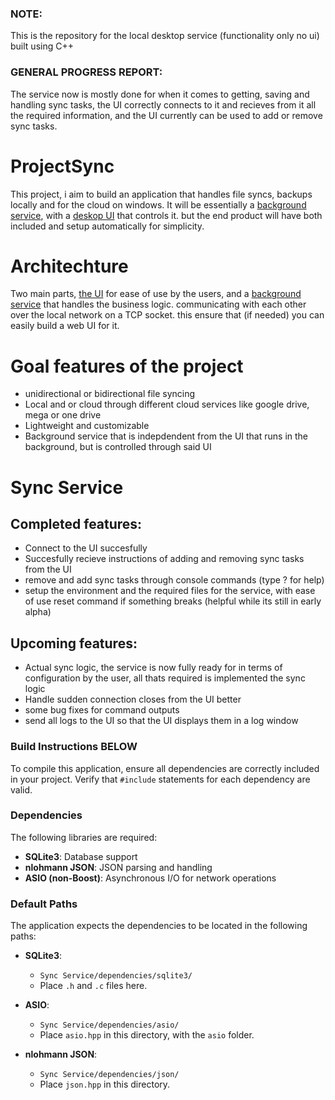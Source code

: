 

### NOTE: 
This is the repository for the local desktop service (functionality only no ui) built using C++

### GENERAL PROGRESS REPORT: 
The service now is mostly done for when it comes to getting, saving and handling sync tasks, the UI correctly connects to it and recieves from it all the required information, and the UI currently can be used to add or remove sync tasks.

# ProjectSync
This project, i aim to build an application that handles file syncs, backups locally and for the cloud on windows. It will be essentially a [background service](https://github.com/ezzedineozone/Sync-Service), with a [deskop UI](https://github.com/ezzedineozone/Sync-Service-Ui) that controls it. but the end product will have both included and setup automatically for simplicity.

# Architechture
Two main parts, [the UI](https://github.com/ezzedineozone/Sync-Service-Ui) for ease of use by the users, and a [background service](https://github.com/ezzedineozone/Sync-Service) that handles the business logic. communicating with each other over the local network on a TCP socket. this ensure that (if needed) you can easily build a web UI for it.

# Goal features of the project
- unidirectional or bidirectional file syncing
- Local and or cloud through different cloud services like google drive, mega or one drive
- Lightweight and customizable
- Background service that is indepdendent from the UI that runs in the background, but is controlled through said UI


# Sync Service
## Completed features:
- Connect to the UI succesfully
- Succesfully recieve instructions of adding and removing sync tasks from the UI
- remove and add sync tasks through console commands (type ? for help)
- setup the environment and the required files for the service, with ease of use reset command if something breaks (helpful while its still in early alpha)

## Upcoming features:
- Actual sync logic, the service is now fully ready for in terms of configuration by the user, all thats required is implemented the sync logic
- Handle sudden connection closes from the UI better
- some bug fixes for command outputs
- send all logs to the UI so that the UI displays them in a log window

### Build Instructions BELOW

To compile this application, ensure all dependencies are correctly included in your project. Verify that `#include` statements for each dependency are valid.

### Dependencies

The following libraries are required:

- **SQLite3**: Database support
- **nlohmann JSON**: JSON parsing and handling
- **ASIO (non-Boost)**: Asynchronous I/O for network operations

### Default Paths

The application expects the dependencies to be located in the following paths:

- **SQLite3**:  
  - `Sync Service/dependencies/sqlite3/`  
  - Place `.h` and `.c` files here.

- **ASIO**:  
  - `Sync Service/dependencies/asio/`  
  - Place `asio.hpp` in this directory, with the `asio` folder.

- **nlohmann JSON**:  
  - `Sync Service/dependencies/json/`  
  - Place `json.hpp` in this directory.

